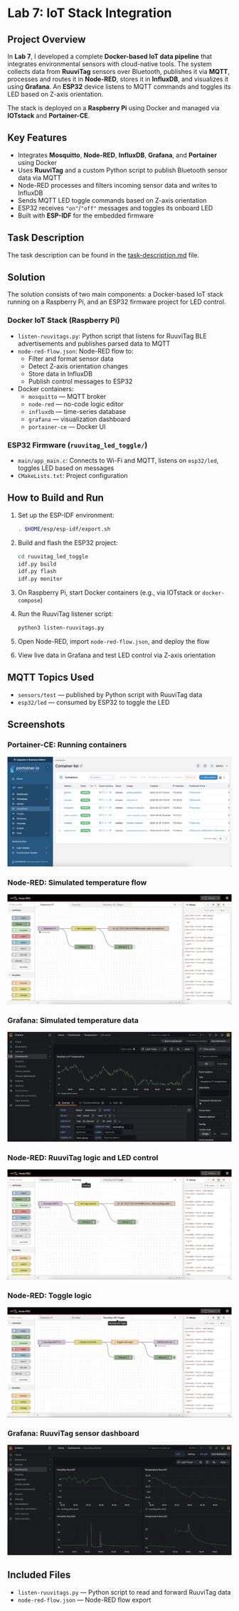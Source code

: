 # Lab 7: IoT Stack Integration

## Project Overview

In **Lab 7**, I developed a complete **Docker-based IoT data pipeline** that integrates environmental sensors with cloud-native tools. The system collects data from **RuuviTag** sensors over Bluetooth, publishes it via **MQTT**, processes and routes it in **Node-RED**, stores it in **InfluxDB**, and visualizes it using **Grafana**. An **ESP32** device listens to MQTT commands and toggles its LED based on Z-axis orientation.

The stack is deployed on a **Raspberry Pi** using Docker and managed via **IOTstack** and **Portainer-CE**.

## Key Features

- Integrates **Mosquitto**, **Node-RED**, **InfluxDB**, **Grafana**, and **Portainer** using Docker
- Uses **RuuviTag** and a custom Python script to publish Bluetooth sensor data via MQTT
- Node-RED processes and filters incoming sensor data and writes to InfluxDB
- Sends MQTT LED toggle commands based on Z-axis orientation
- ESP32 receives `"on"`/`"off"` messages and toggles its onboard LED
- Built with **ESP-IDF** for the embedded firmware

## Task Description

The task description can be found in the [task-description.md](task-description.md) file.

## Solution

The solution consists of two main components: a Docker-based IoT stack running on a Raspberry Pi, and an ESP32 firmware project for LED control.

### Docker IoT Stack (Raspberry Pi)

- `listen-ruuvitags.py`: Python script that listens for RuuviTag BLE advertisements and publishes parsed data to MQTT
- `node-red-flow.json`: Node-RED flow to:
  - Filter and format sensor data
  - Detect Z-axis orientation changes
  - Store data in InfluxDB
  - Publish control messages to ESP32
- Docker containers:
  - `mosquitto` — MQTT broker
  - `node-red` — no-code logic editor
  - `influxdb` — time-series database
  - `grafana` — visualization dashboard
  - `portainer-ce` — Docker UI

### ESP32 Firmware (`ruuvitag_led_toggle/`)

- `main/app_main.c`: Connects to Wi-Fi and MQTT, listens on `esp32/led`, toggles LED based on messages
- `CMakeLists.txt`: Project configuration

## How to Build and Run

1. Set up the ESP-IDF environment:

   ```sh
   . $HOME/esp/esp-idf/export.sh
   ```

2. Build and flash the ESP32 project:

   ```sh
   cd ruuvitag_led_toggle
   idf.py build
   idf.py flash
   idf.py monitor
   ```

3. On Raspberry Pi, start Docker containers (e.g., via IOTstack or `docker-compose`)

4. Run the RuuviTag listener script:

   ```sh
   python3 listen-ruuvitags.py
   ```

5. Open Node-RED, import `node-red-flow.json`, and deploy the flow

6. View live data in Grafana and test LED control via Z-axis orientation

## MQTT Topics Used

- `sensors/test` — published by Python script with RuuviTag data
- `esp32/led` — consumed by ESP32 to toggle the LED

## Screenshots

### Portainer-CE: Running containers

![Portainer](assets/portainer-containers.png)

### Node-RED: Simulated temperature flow

![Node-RED Simulator](assets/node-red-rp.png)

### Grafana: Simulated temperature data

![Grafana Simulated](assets/grafna-rp.png)

### Node-RED: RuuviTag logic and LED control

![Node-RED RuuviTag](assets/node-red-ruuvitag.png)

### Node-RED: Toggle logic

![Toggle Logic](assets/node-red-toggle.png)

### Grafana: RuuviTag sensor dashboard

![Grafana RuuviTag](assets/grafna-ruuvitags.png)

## Included Files

- `listen-ruuvitags.py` — Python script to read and forward RuuviTag data
- `node-red-flow.json` — Node-RED flow export
